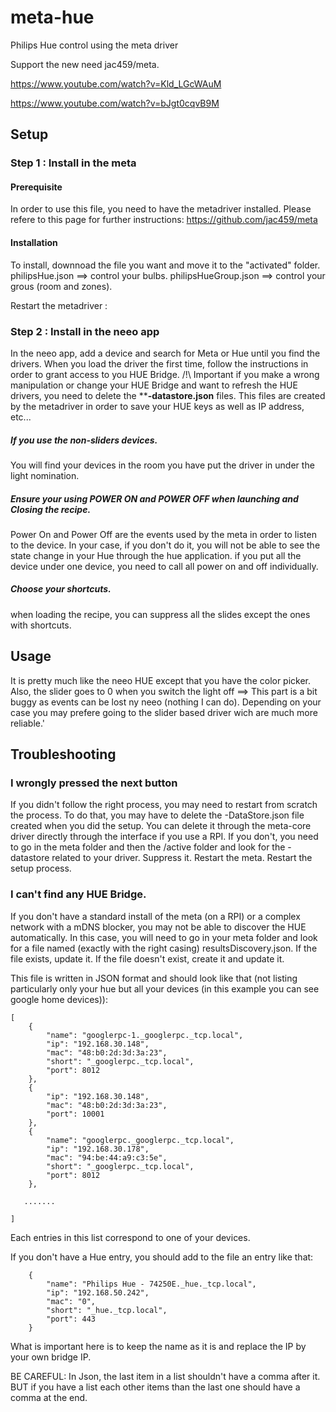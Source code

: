 # meta-hue
Philips Hue control using the meta driver

Support the new need jac459/meta.

https://www.youtube.com/watch?v=Kld_LGcWAuM

https://www.youtube.com/watch?v=bJgt0cqvB9M


## Setup
### Step 1 : Install in the meta
#### Prerequisite
In order to use this file, you need to have the metadriver installed. Please refere to this page for further instructions:
https://github.com/jac459/meta
#### Installation
To install, downnoad the file you want and move it to the "activated" folder.
philipsHue.json ==> control your bulbs.
philipsHueGroup.json ==> control your grous (room and zones).

Restart the metadriver :

### Step 2 : Install in the neeo app
In the neeo app, add a device and search for Meta or Hue until you find the drivers.
When you load the driver the first time, follow the instructions in order to grant access to you HUE Bridge.
/!\ Important if you make a wrong manipulation or change your HUE Bridge and want to refresh the HUE drivers, you need to delete the ****-datastore.json** files. This files are created by the metadriver in order to save your HUE keys as well as IP address, etc...
##### If you use the non-sliders devices.
You will find your devices in the room you have put the driver in under the light nomination.
##### Ensure your using POWER ON and POWER OFF when launching and Closing the recipe.
Power On and Power Off are the events used by the meta in order to listen to the device.
In your case, if you don't do it, you will not be able to see the state change in your Hue through the hue application.
if you put all the device under one device, you need to call all power on and off individually.
##### Choose your shortcuts.
when loading the recipe, you can suppress all the slides except the ones with shortcuts. 

## Usage
It is pretty much like the neeo HUE except that you have the color picker.
Also, the slider goes to 0 when you switch the light off ==> This part is a bit buggy as events can be lost ny neeo (nothing I can do). Depending on your case you may prefere going to the slider based driver wich are much more reliable.'

## Troubleshooting

### I wrongly pressed the next button 
If you didn't follow the right process, you may need to restart from scratch the process.
To do that, you may have to delete the -DataStore.json file created when you did the setup.
You can delete it through the meta-core driver directly through the interface if you use a RPI.
If you don't, you need to go in the meta folder and then the /active folder and look for the -datastore related to your driver.
Suppress it. Restart the meta. Restart the setup process.

### I can't find any HUE Bridge.
If you don't have a standard install of the meta (on a RPI) or a complex network with a mDNS blocker, you may not be able to discover the HUE automatically.
In this case, you will need to go in your meta folder and look for a file named (exactly with the right casing) resultsDiscovery.json.
If the file exists, update it. If the file doesn't exist, create it and update it.

This file is written in JSON format and should look like that (not listing particularly only your hue but all your devices (in this example you can see google home devices)):

```
[
    {
        "name": "googlerpc-1._googlerpc._tcp.local",
        "ip": "192.168.30.148",
        "mac": "48:b0:2d:3d:3a:23",
        "short": "_googlerpc._tcp.local",
        "port": 8012
    },
    {
        "ip": "192.168.30.148",
        "mac": "48:b0:2d:3d:3a:23",
        "port": 10001
    },
    {
        "name": "googlerpc._googlerpc._tcp.local",
        "ip": "192.168.30.178",
        "mac": "94:be:44:a9:c3:5e",
        "short": "_googlerpc._tcp.local",
        "port": 8012
    },
    
   .......
  
]
```

Each entries in this list correspond to one of your devices. 

If you don't have a Hue entry, you should add to the file an entry like that:
```
    {
        "name": "Philips Hue - 74250E._hue._tcp.local",
        "ip": "192.168.50.242",
        "mac": "0",
        "short": "_hue._tcp.local",
        "port": 443
    }
```

What is important here is to keep the name as it is and replace the IP by your own bridge IP.

BE CAREFUL:
In Json, the last item in a list shouldn't have a comma after it. BUT if you have a list each other items than the last one should have a comma at the end.










